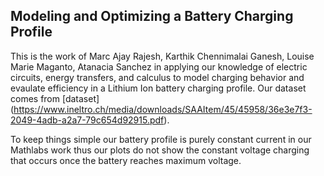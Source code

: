 ## **Modeling and Optimizing a Battery Charging Profile**

This is the work of Marc Ajay Rajesh, Karthik Chennimalai Ganesh, Louise Marie Maganto, Atanacia Sanchez in applying our knowledge of electric circuits, energy transfers, and calculus to model charging behavior and evaulate efficiency in a Lithium Ion battery charging profile.
Our dataset comes from [dataset] (https://www.ineltro.ch/media/downloads/SAAItem/45/45958/36e3e7f3-2049-4adb-a2a7-79c654d92915.pdf).


To keep things simple our battery profile is purely constant current in our Mathlabs work thus our plots do not show the constant voltage charging that occurs once the battery reaches maximum voltage.

